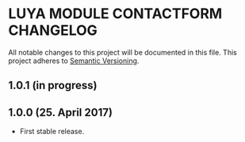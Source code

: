 LUYA MODULE CONTACTFORM CHANGELOG
===

All notable changes to this project will be documented in this file. This project adheres to [Semantic Versioning](http://semver.org/).

1.0.1 (in progress)
-------------------

1.0.0 (25. April 2017)
----------------------

+ First stable release.
